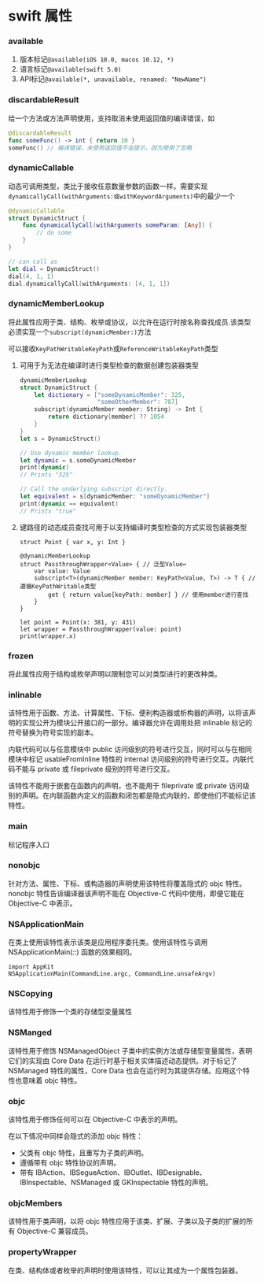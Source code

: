 #  swift 属性

### available
1. 版本标记`@available(iOS 10.0, macos 10.12, *)`
2. 语言标记`@available(swift 5.0)`
3. API标记`@available(*, unavailable, renamed: "NewName")`

### discardableResult

给一个方法或方法声明使用，支持取消未使用返回值的编译错误，如
```Swift
@discardableResult
func someFunc() -> int { return 10 }
someFunc() // 编译错误，未使用返回值不会提示，因为使用了忽略
```

### dynamicCallable

动态可调用类型，类比于接收任意数量参数的函数一样。需要实现`dynamicallyCall(withArguments:或withKeywordArguments)`中的最少一个
```swift
@dynamicCallable
struct DynamicStruct {
    func dynamicallyCall(withArguments someParam: [Any]) {
        // do some
    }
}

// can call as
let dial = DynamicStruct()
dial(4, 1, 1)
dial.dynamicallyCall(withArguments: [4, 1, 1])
```

### dynamicMemberLookup

将此属性应用于类、结构、枚举或协议，以允许在运行时按名称查找成员.该类型必须实现一个`subscript(dynamicMember:)`方法

可以接收`KeyPathWritableKeyPath`或`ReferenceWritableKeyPath`类型
1. 可用于为无法在编译时进行类型检查的数据创建包装器类型
    ```swift
    dynamicMemberLookup
    struct DynamicStruct {
        let dictionary = ["someDynamicMember": 325,
                          "someOtherMember": 787]
        subscript(dynamicMember member: String) -> Int {
            return dictionary[member] ?? 1054
        }
    }
    let s = DynamicStruct()

    // Use dynamic member lookup.
    let dynamic = s.someDynamicMember
    print(dynamic)
    // Prints "325"

    // Call the underlying subscript directly.
    let equivalent = s[dynamicMember: "someDynamicMember"]
    print(dynamic == equivalent)
    // Prints "true"
    
    ```
2. 键路径的动态成员查找可用于以支持编译时类型检查的方式实现包装器类型
    ```
    struct Point { var x, y: Int }

    @dynamicMemberLookup
    struct PassthroughWrapper<Value> { // 泛型Value↩️
        var value: Value
        subscript<T>(dynamicMember member: KeyPath<Value, T>) -> T { // 遵循KeyPathWritable类型
            get { return value[keyPath: member] } // 使用member进行查找
        }
    }

    let point = Point(x: 381, y: 431)
    let wrapper = PassthroughWrapper(value: point)
    print(wrapper.x)
    ```

### frozen

将此属性应用于结构或枚举声明以限制您可以对类型进行的更改种类。


### inlinable

该特性用于函数、方法、计算属性、下标、便利构造器或析构器的声明，以将该声明的实现公开为模块公开接口的一部分。编译器允许在调用处把 inlinable 标记的符号替换为符号实现的副本。

内联代码可以与任意模块中 public 访问级别的符号进行交互，同时可以与在相同模块中标记 usableFromInline 特性的 internal 访问级别的符号进行交互。内联代码不能与 private 或 fileprivate 级别的符号进行交互。

该特性不能用于嵌套在函数内的声明，也不能用于 fileprivate 或 private 访问级别的声明。在内联函数内定义的函数和闭包都是隐式内联的，即使他们不能标记该特性。

### main
标记程序入口

### nonobjc
针对方法、属性、下标、或构造器的声明使用该特性将覆盖隐式的 objc 特性。nonobjc 特性告诉编译器该声明不能在 Objective-C 代码中使用，即便它能在 Objective-C 中表示。

### NSApplicationMain

在类上使用该特性表示该类是应用程序委托类。使用该特性与调用 NSApplicationMain(_:_:) 函数的效果相同。
```
import AppKit
NSApplicationMain(CommandLine.argc, CommandLine.unsafeArgv)
```

### NSCopying
该特性用于修饰一个类的存储型变量属性

### NSManged
该特性用于修饰 NSManagedObject 子类中的实例方法或存储型变量属性，表明它们的实现由 Core Data 在运行时基于相关实体描述动态提供。对于标记了 NSManaged 特性的属性，Core Data 也会在运行时为其提供存储。应用这个特性也意味着 objc 特性。

### objc
该特性用于修饰任何可以在 Objective-C 中表示的声明。

在以下情况中同样会隐式的添加 objc 特性：
- 父类有 objc 特性，且重写为子类的声明。
- 遵循带有 objc 特性协议的声明。
- 带有 IBAction、IBSegueAction、IBOutlet、IBDesignable、IBInspectable、NSManaged 或 GKInspectable 特性的声明。


### objcMembers
该特性用于类声明，以将 objc 特性应用于该类、扩展、子类以及子类的扩展的所有 Objective-C 兼容成员。

### propertyWrapper
在类、结构体或者枚举的声明时使用该特性，可以让其成为一个属性包装器。
